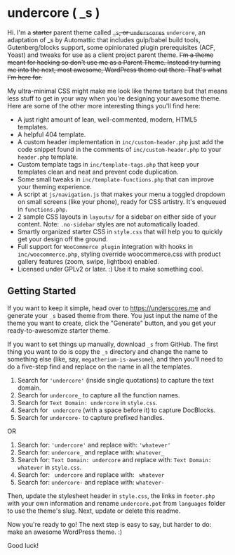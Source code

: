 undercore ( _s )
================

Hi. I'm a ~~starter~~ parent theme called ~~`_s`, or `underscores`~~ `undercore`, an adaptation of _s by Automattic that includes gulp/babel build tools, Gutenberg/blocks support, some opinionated plugin prerequisites (ACF, Yoast) and tweaks for use as a client project parent theme. ~~I'm a theme meant for hacking so don't use me as a Parent Theme. Instead try turning me into the next, most awesome, WordPress theme out there. That's what I'm here for.~~

My ultra-minimal CSS might make me look like theme tartare but that means less stuff to get in your way when you're designing your awesome theme. Here are some of the other more interesting things you'll find here:

* A just right amount of lean, well-commented, modern, HTML5 templates.
* A helpful 404 template.
* A custom header implementation in `inc/custom-header.php` just add the code snippet found in the comments of `inc/custom-header.php` to your `header.php` template.
* Custom template tags in `inc/template-tags.php` that keep your templates clean and neat and prevent code duplication.
* Some small tweaks in `inc/template-functions.php` that can improve your theming experience.
* A script at `js/navigation.js` that makes your menu a toggled dropdown on small screens (like your phone), ready for CSS artistry. It's enqueued in `functions.php`.
* 2 sample CSS layouts in `layouts/` for a sidebar on either side of your content.
Note: `.no-sidebar` styles are not automatically loaded.
* Smartly organized starter CSS in `style.css` that will help you to quickly get your design off the ground.
* Full support for `WooCommerce plugin` integration with hooks in `inc/woocommerce.php`, styling override woocommerce.css with product gallery features (zoom, swipe, lightbox) enabled.
* Licensed under GPLv2 or later. :) Use it to make something cool.

Getting Started
---------------

If you want to keep it simple, head over to https://underscores.me and generate your `_s` based theme from there. You just input the name of the theme you want to create, click the "Generate" button, and you get your ready-to-awesomize starter theme.

If you want to set things up manually, download `_s` from GitHub. The first thing you want to do is copy the `_s` directory and change the name to something else (like, say, `megatherium-is-awesome`), and then you'll need to do a five-step find and replace on the name in all the templates.

1. Search for `'undercore'` (inside single quotations) to capture the text domain.
2. Search for `undercore_` to capture all the function names.
3. Search for `Text Domain: undercore` in `style.css`.
4. Search for <code>&nbsp;undercore</code> (with a space before it) to capture DocBlocks.
5. Search for `undercore-` to capture prefixed handles.

OR

1. Search for: `'undercore'` and replace with: `'whatever'`
2. Search for: `undercore_` and replace with: `whatever_`
3. Search for: `Text Domain: undercore` and replace with: `Text Domain: whatever` in `style.css`.
4. Search for: <code>&nbsp;undercore</code> and replace with: <code>&nbsp;whatever</code>
5. Search for: `undercore-` and replace with: `whatever-`

Then, update the stylesheet header in `style.css`, the links in `footer.php` with your own information and rename `undercore.pot` from `languages` folder to use the theme's slug. Next, update or delete this readme.

Now you're ready to go! The next step is easy to say, but harder to do: make an awesome WordPress theme. :)

Good luck!

